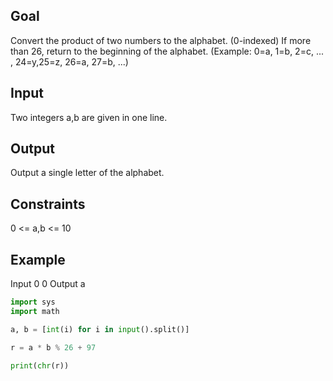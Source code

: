 ## Goal

Convert the product of two numbers to the alphabet. (0-indexed)
If more than 26, return to the beginning of the alphabet.
(Example: 0=a, 1=b, 2=c, ... , 24=y,25=z, 26=a, 27=b, ...)

## Input
Two integers a,b are given in one line.

## Output
Output a single letter of the alphabet.

## Constraints
0 <= a,b <= 10

## Example
Input
0 0
Output
a

```py
import sys
import math

a, b = [int(i) for i in input().split()]

r = a * b % 26 + 97

print(chr(r))
```